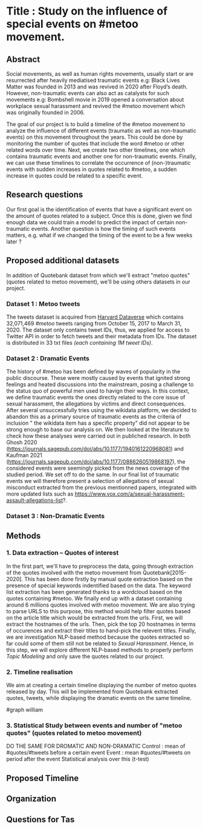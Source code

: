 
# Title : Study on the influence of special events on #metoo movement.


## Abstract

Social movements, as well as human rights movements, usually start or are resurrected after heavily mediatised traumatic events e.g: Black Lives Matter was founded in 2013 and was revived in 2020 after Floyd’s death. 
However, non-traumatic events can also act as catalysts for such movements e.g: Bombshell movie in 2019 opened a conversation about workplace sexual harassment and revived the #metoo movement which was originally founded in 2006. 

The goal of our project is to build a timeline of the #metoo movement to analyze the influence of different events (traumatic as well as non-traumatic events) on this movement throughout the years. 
This could be done by monitoring the number of quotes that include the word #metoo or other related words over time.
Next, we create two other timelines, one which contains traumatic events and another one for non-traumatic events. 
Finally, we can use these timelines to correlate the occurrence of (non-)traumatic events with sudden increases in quotes related to #metoo, a sudden increase in quotes could be related to a specific event. 


## Research questions

Our first goal is the identification of events that have a significant event on the amount of quotes related to a subject. 
Once this is done, given we find enough data we could train a model to predict the impact of certain non-traumatic events. 
Another question is how the timing of such events matters, e.g. what if we changed the timing of the event to be a few weeks later ?

## Proposed additional datasets
In addition of Quotebank dataset from which we'll extract "metoo quotes" (quotes related to metoo movement), we'll be using others datasets in our project.

### Dataset 1 : Metoo tweets
The tweets dataset is acquired from [Harvard Dataverse](https://dataverse.harvard.edu/dataset.xhtml?persistentId=doi:10.7910/DVN/2SRSKJ) which contains 32,071,469 *#metoo* tweets ranging from October 15, 2017 to March 31, 2020. The dataset only contains tweet IDs, thus, we applied for access to Twitter API in order to fetch tweets and their metadata from IDs. The dataset is distributed in 33 txt files *(each containing 1M tweet IDs)*.

### Dataset 2 : Dramatic Events 
The history of #metoo has been defined by waves of popularity in the public discourse. These were mostly caused by events that ignited strong feelings and heated discussions into the mainstream, posing a challenge to the status quo of powerful men used to havign their ways. In this context, we define traumatic events the ones directly related to the core issue of sexual harassment, the allegations by victims and direct consequences.
After several unsuccessfully tries using the wikidata platform, we decided to abandon this as a primary source of traumatic events as the criteria of inclusion " the wikidata item has a specific property" did not appear to be strong enough to base our analysis on. We then looked at the literature to check how these analyses were carried out in publiched research. In both Ghosh 2020 (https://journals.sagepub.com/doi/abs/10.1177/1940161220968081) and Kaufman 2021 (https://journals.sagepub.com/doi/abs/10.1177/0886260519868197), the considered events were seemingly picked from the news coverage of the studied period. We set off to do the same. In our final list of traumatic events we will therefore present a selection of allegations of sexual misconduct extracted from the previous mentionned papers, integrated with more updated lists such as https://www.vox.com/a/sexual-harassment-assault-allegations-list?.

### Dataset 3 : Non-Dramatic Events 


## Methods
### 1. Data extraction – Quotes of interest
In the first part, we'll have to preprocess the data, going through extraction of the quotes involved with the metoo movement from Quotebank[2015-2020]. 
This has been done firstly by manual quote extraction based on the presence of special keywords indentified based on the data. The keyword list extraction has been generated thanks to a  wordcloud based on the quotes containing #metoo.
We finally end up with a dataset containing around 6 millions quotes involved with metoo movement.
We are also trying to parse URLS to this purpose, this method would help filter quotes based on the article title which would be extracted from the urls. First, we will extract the hostnames of the urls. Then, pick the top 20 hostnames in terms of occurences and extract their titles to hand-pick the relevent titles.
Finally, we are investigation NLP-based method because the quotes extracted so far could some of them still not be related to *Sexual Harassment*. Hence, in this step, we will explore different NLP-based methods to properly perform *Topic Modeling* and only save the quotes related to our project.

### 2. Timeline realisation
We aim at creating a certain timeline displaying the number of metoo quotes released by day. This will be implemented from Quotebank extracted quotes, tweets, while displaying the dramatic events on the same timeline. 

#graph william




### 3. Statistical Study between events and number of "metoo quotes" (quotes related to metoo movement)
DO THE SAME FOR DROMATIC AND NON-DRAMATIC
Control : mean of #quotes/#tweets before a certain event 
Event : mean #quotes/#tweets on period after the event
Statistical analysis over this (t-test)

## Proposed Timeline


## Organization

## Questions for Tas



